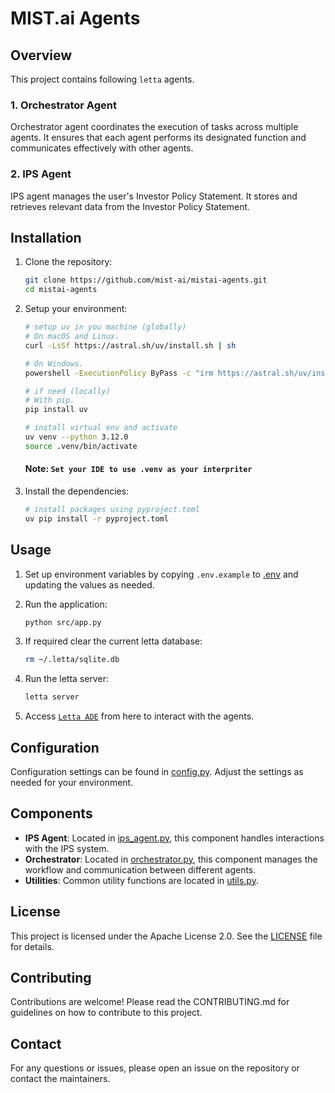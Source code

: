 # MIST.ai Agents

## Overview

This project contains following `letta` agents.

### 1. Orchestrator Agent

Orchestrator agent coordinates the execution of tasks across multiple agents. It ensures that each agent performs its designated function and communicates effectively with other agents.

### 2. IPS Agent

IPS agent manages the user's Investor Policy Statement. It stores and retrieves relevant data from the Investor Policy Statement.

## Installation

1. Clone the repository:

   ```sh
   git clone https://github.com/mist-ai/mistai-agents.git
   cd mistai-agents
   ```

2. Setup your environment:

   ```bash
   # setup uv in you machine (globally)
   # On macOS and Linux.
   curl -LsSf https://astral.sh/uv/install.sh | sh

   # On Windows.
   powershell -ExecutionPolicy ByPass -c "irm https://astral.sh/uv/install.ps1 | iex"

   # if need (locally)
   # With pip.
   pip install uv
   ```

   ```bash
   # install virtual env and activate
   uv venv --python 3.12.0
   source .venv/bin/activate
   ```

   #### Note: `Set your IDE to use .venv as your interpriter`

3. Install the dependencies:

   ```bash
   # install packages using pyproject.toml
   uv pip install -r pyproject.toml
   ```

## Usage

1. Set up environment variables by copying `.env.example` to [.env](http://_vscodecontentref_/6) and updating the values as needed.

2. Run the application:

   ```sh
   python src/app.py
   ```

3. If required clear the current letta database:

   ```bash
   rm ~/.letta/sqlite.db
   ```

4. Run the letta server:

   ```bash
   letta server
   ```

5. Access [`Letta ADE`](https://app.letta.com/development-servers/local/dashboard) from here to interact with the agents.

## Configuration

Configuration settings can be found in [config.py](https://github.com/mist-ai/mistai-agents). Adjust the settings as needed for your environment.

## Components

- **IPS Agent**: Located in [ips_agent.py](https://github.com/mist-ai/mistai-agents), this component handles interactions with the IPS system.
- **Orchestrator**: Located in [orchestrator.py](https://github.com/mist-ai/mistai-agents), this component manages the workflow and communication between different agents.
- **Utilities**: Common utility functions are located in [utils.py](https://github.com/mist-ai/mistai-agents).

## License

This project is licensed under the Apache License 2.0. See the [LICENSE](https://github.com/mist-ai/mistai-agents/blob/dev/LICENSE) file for details.

## Contributing

Contributions are welcome! Please read the CONTRIBUTING.md for guidelines on how to contribute to this project.

## Contact

For any questions or issues, please open an issue on the repository or contact the maintainers.
